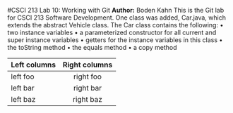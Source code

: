 #CSCI 213 Lab 10: Working with Git
**Author:** Boden Kahn
This is the Git lab for CSCI 213 Software Development. One class was added, Car.java,
which extends the abstract Vehicle class. The Car class contains the following:
• two instance variables
• a parameterized constructor for all current and super instance variables
• getters for the instance variables in this class
• the toString method
• the equals method
• a copy method

| Left columns  | Right columns |
| ------------- |:-------------:|
| left foo      | right foo     |
| left bar      | right bar     |
| left baz      | right baz     |
